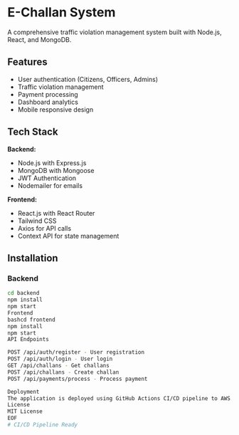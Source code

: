 # E-Challan System

A comprehensive traffic violation management system built with Node.js, React, and MongoDB.

## Features

- User authentication (Citizens, Officers, Admins)
- Traffic violation management
- Payment processing
- Dashboard analytics
- Mobile responsive design

## Tech Stack

**Backend:**
- Node.js with Express.js
- MongoDB with Mongoose
- JWT Authentication
- Nodemailer for emails

**Frontend:**
- React.js with React Router
- Tailwind CSS
- Axios for API calls
- Context API for state management

## Installation

### Backend
```bash
cd backend
npm install
npm start
Frontend
bashcd frontend
npm install
npm start
API Endpoints

POST /api/auth/register - User registration
POST /api/auth/login - User login
GET /api/challans - Get challans
POST /api/challans - Create challan
POST /api/payments/process - Process payment

Deployment
The application is deployed using GitHub Actions CI/CD pipeline to AWS.
License
MIT License
EOF
# CI/CD Pipeline Ready

